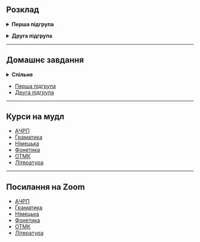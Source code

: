 ## Розклад

<details style="margin-bottom: 1em;">
  <summary><strong>Перша підгрупа</strong></summary>
  <img src="subgroup1/1schedule.jpg" alt="Розклад першої підгрупи">
</details>

<details style="margin-bottom: 1em;">
  <summary><strong>Друга підгрупа</strong></summary>
  <img src="subgroup2/2schedule.jpg" alt="Розклад другої підгрупи">
</details>

---

## Домашнє завдання

<details style="margin-bottom: 1em;">
  <summary><strong>Спільне</strong></summary>

  ОТМК 
  Література
</details>

  <ul>
    <li><a href="subgroup1/home_assignment.md">Перша підгрупа</a></li>
    <li><a href="subgroup2/home_assignment.md">Друга підгрупа</a></li>
  </ul>

---

## Курси на мудл

<ul>
  <li><a href="http://krnu.org/course/view.php?id=1573">АЧРП</a></li>
  <li><a href="http://krnu.org/course/view.php?id=885">Граматика</a></li>
  <li><a href="http://krnu.org/course/view.php?id=1788">Німецька</a></li>
  <li><a href="http://krnu.org/course/view.php?id=44">Фонетика</a></li>
  <li><a href="http://krnu.org/course/view.php?id=796">ОТМК</a></li>
  <li><a href="http://krnu.org/course/view.php?id=1571">Література</a></li>
</ul>

---

## Посилання на Zoom

<ul>
  <li><a href="http://krnu.org/mod/url/view.php?id=29123">АЧРП</a></li>
  <li><a href="http://krnu.org/mod/url/view.php?id=29200">Граматика</a></li>
  <li><a href="http://krnu.org/mod/url/view.php?id=29221">Німецька</a></li>
  <li><a href="http://krnu.org/mod/url/view.php?id=45463">Фонетика</a></li>
  <li><a href="http://krnu.org/mod/url/view.php?id=29313">ОТМК</a></li>
  <li><a href="http://krnu.org/mod/url/view.php?id=24220">Література</a></li>
</ul>
